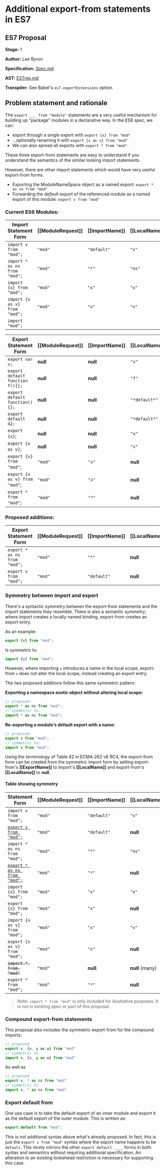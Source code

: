 # Additional export-from statements in ES7

## ES7 Proposal

**Stage:** 1

**Author:** Lee Byron

**Specification:** [Spec.md](./Spec.md)

**AST:** [ESTree.md](./ESTree.md)

**Transpiler:** See Babel's `es7.exportExtensions` option.

## Problem statement and rationale

The `export ___ from "module"` statements are a very useful mechanism for
building up "package" modules in a declarative way. In the ES6 spec, we can:

* export through a single export with `export {x} from "mod"`
* ...optionally renaming it with `export {x as v} from "mod"`
* We can also spread all exports with `export * from "mod"`.

These three export-from statements are easy to understand if you understand the
semantics of the similar looking import statements.

However, there are other import statements which would have very useful
export-from forms.

* Exporting the ModuleNameSpace object as a named export: `export * as ns from "mod"`
* Forwarding the *default* export of the referenced module
as a named export of this module: `export v from "mod"`


### Current ES6 Modules:

Import Statement Form         | [[ModuleRequest]] | [[ImportName]] | [[LocalName]]
---------------------         | ----------------- | -------------- | -------------
`import v from "mod";`        | `"mod"`           | `"default"`    | `"v"`
`import * as ns from "mod";`  | `"mod"`           | `"*"`          | `"ns"`
`import {x} from "mod";`      | `"mod"`           | `"x"`          | `"x"`
`import {x as v} from "mod";` | `"mod"`           | `"x"`          | `"v"`
`import "mod";`               |                   |                |


Export Statement Form           | [[ModuleRequest]] | [[ImportName]] | [[LocalName]] | [[ExportName]]
---------------------           | ----------------- | -------------- | ------------- | --------------
`export var v;`                 | **null**          | **null**       | `"v"`         | `"v"`
`export default function f(){};`| **null**          | **null**       | `"f"`         | `"default"`
`export default function(){};`  | **null**          | **null**       | `"*default*"` | `"default"`
`export default 42;`            | **null**          | **null**       | `"*default*"` | `"default"`
`export {x}`;                   | **null**          | **null**       | `"x"`         | `"x"`
`export {x as v}`;              | **null**          | **null**       | `"x"`         | `"v"`
`export {x} from "mod"`;        | `"mod"`           | `"x"`          | **null**      | `"x"`
`export {x as v} from "mod"`;   | `"mod"`           | `"x"`          | **null**      | `"v"`
`export * from "mod"`;          | `"mod"`           | `"*"`          | **null**      | **null**


### Proposed additions:

Export Statement Form           | [[ModuleRequest]] | [[ImportName]] | [[LocalName]] | [[ExportName]]
---------------------           | ----------------- | -------------- | ------------- | --------------
`export * as ns from "mod";`    | `"mod"`           | `"*"`          | **null**      | `"ns"`
`export v from "mod";`          | `"mod"`           | `"default"`    | **null**      | `"v"`


### Symmetry between import and export

There's a syntactic symmetry between the export-from statements and the import
statements they resemble. There is also a semantic symmetry; where import
creates a locally named binding, export-from creates an export entry.

As an example:

```js
export {v} from "mod";
```

Is symmetric to:

```js
import {v} from "mod";
```

However, where importing `v` introduces a name in the local scope, export-from
`v` does not alter the local scope, instead creating an export entry.

The two proposed additions follow this same symmetric pattern:

**Exporting a namespace exotic object without altering local scope:**

```js
// proposed:
export * as ns from "mod";
// symmetric to:
import * as ns from "mod";
```

**Re-exporting a module's default export with a name:**

```js
// proposed:
export v from "mod";
// symmetric to:
import v from "mod";
```

Using the terminology of Table 42 in ECMA-262 v6 RC4, the export-from form can
be created from the symmetric import form by setting export-from's
**[[ExportName]]** to import's **[[LocalName]]** and export-from's
**[[LocalName]]** to **null**.

#### Table showing symmetry

Statement Form                          | [[ModuleRequest]] | [[ImportName]] | [[LocalName]]  | [[ExportName]]
--------------                          | ----------------- | -------------- | -------------- | --------------
`import v from "mod";`                  | `"mod"`           | `"default"`    | `"v"`          |
<ins>`export v from "mod";`</ins>       | `"mod"`           | `"default"`    | **null**       | `"v"`
`import * as ns from "mod";`            | `"mod"`           | `"*"`          | `"ns"`         |
<ins>`export * as ns from "mod";`</ins> | `"mod"`           | `"*"`          | **null**       | `"ns"`
`import {x} from "mod";`                | `"mod"`           | `"x"`          | `"x"`          |
`export {x} from "mod";`                | `"mod"`           | `"x"`          | **null**       | `"x"`
`import {x as v} from "mod";`           | `"mod"`           | `"x"`          | `"v"`          |
`export {x as v} from "mod";`           | `"mod"`           | `"x"`          | **null**       | `"v"`
<del>`import * from "mod"`</del>        | `"mod"`           | **null**       | **null** (many)|
`export * from "mod";`                  | `"mod"`           | `"*"`          | **null**       | **null** (many)

> Note: `import * from "mod"` is only included for illustrative purposes. It is
> not in existing spec or part of this proposal.

### Compound export-from statements

This proposal also includes the symmetric export-from for the compound imports:

```js
// proposed
export v, {x, y as w} from "mod"
// symmetric to
import v, {x, y as w} from "mod"
```

As well as

```js
// proposed
export v, * as ns from "mod"
// symmetric to
import v, * as ns from "mod"
```

### Export default from

One use case is to take the default export of an inner module and export it as
the default export of the outer module. This is written as:

```js
export default from "mod";
```

This is *not* additional syntax above what's already proposed. In fact,
this is just the `export v from "mod"` syntax where the export name happens to
be `default`. This nicely mirrors the other `export default ____` forms in both
syntax and semantics without requiring additional specification. An alteration
to an existing lookahead restriction is necessary for supporting this case.
